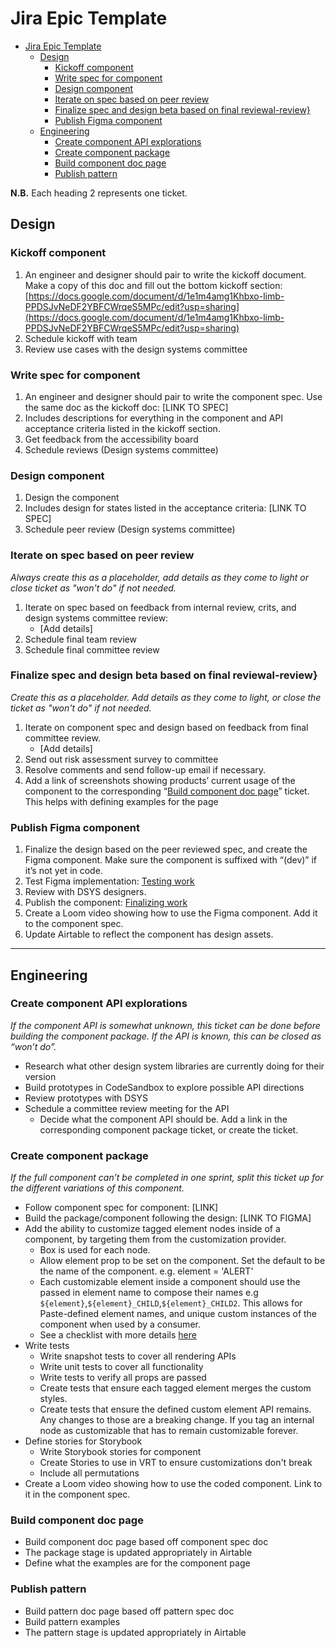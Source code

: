 # Jira Epic Template

- [Jira Epic Template](#jira-epic-template)
  - [Design](#design)
    - [Kickoff component](#kickoff-component)
    - [Write spec for component](#write-spec-for-component)
    - [Design component](#design-component)
    - [Iterate on spec based on peer review](#iterate-on-spec-based-on-peer-review)
    - [Finalize spec and design beta based on final reviewal-review}](#finalize-spec-and-design-beta-based-on-final-reviewal-review)
    - [Publish Figma component](#publish-figma-component)
  - [Engineering](#engineering)
    - [Create component API explorations](#create-component-api-explorations)
    - [Create component package](#create-component-package)
    - [Build component doc page](#build-component-doc-page)
    - [Publish pattern](#publish-pattern)

**N.B.** Each heading 2 represents one ticket.

## Design

### Kickoff component

1. An engineer and designer should pair to write the kickoff document. Make a copy of this doc and fill out the bottom kickoff section: [https://docs.google.com/document/d/1e1m4amg1Khbxo-limb-PPDSJvNeDF2YBFCWrqeS5MPc/edit?usp=sharing](https://docs.google.com/document/d/1e1m4amg1Khbxo-limb-PPDSJvNeDF2YBFCWrqeS5MPc/edit?usp=sharing)
2. Schedule kickoff with team
3. Review use cases with the design systems committee

### Write spec for component

1. An engineer and designer should pair to write the component spec. Use the same doc as the kickoff doc: [LINK TO SPEC]
2. Includes descriptions for everything in the component and API acceptance criteria listed in the kickoff section.
3. Get feedback from the accessibility board
4. Schedule reviews (Design systems committee)

### Design component

1. Design the component
2. Includes design for states listed in the acceptance criteria: [LINK TO SPEC]
3. Schedule peer review (Design systems committee)

### Iterate on spec based on peer review

_Always create this as a placeholder, add details as they come to light or close ticket as "won't do" if not needed._

1. Iterate on spec based on feedback from internal review, crits, and design systems committee review:
   - [Add details]
2. Schedule final team review
3. Schedule final committee review

### Finalize spec and design beta based on final reviewal-review}

_Create this as a placeholder. Add details as they come to light, or close the ticket as "won't do" if not needed._

1. Iterate on component spec and design based on feedback from final committee review.
   - [Add details]
2. Send out risk assessment survey to committee
3. Resolve comments and send follow-up email if necessary.
4. Add a link of screenshots showing products’ current usage of the component to the corresponding “[Build component doc page](#build-component-doc-page)” ticket. This helps with defining examples for the page

### Publish Figma component

1. Finalize the design based on the peer reviewed spec, and create the Figma component. Make sure the component is suffixed with “(dev)” if it’s not yet in code.
2. Test Figma implementation: [Testing work](../design/designer-workflow.md#testing-work)
3. Review with DSYS designers.
4. Publish the component: [Finalizing work](../design/designer-workflow.md#finalizing-work)
5. Create a Loom video showing how to use the Figma component. Add it to the component spec.
6. Update Airtable to reflect the component has design assets.

---

## Engineering

### Create component API explorations

_If the component API is somewhat unknown, this ticket can be done before building the component package. If the API is known, this can be closed as “won’t do”._

- Research what other design system libraries are currently doing for their version
- Build prototypes in CodeSandbox to explore possible API directions
- Review prototypes with DSYS
- Schedule a committee review meeting for the API
  - Decide what the component API should be. Add a link in the corresponding component package ticket, or create the ticket.

### Create component package

_If the full component can’t be completed in one sprint, split this ticket up for the different variations of this component._

- Follow component spec for component: [LINK]
- Build the package/component following the design: [LINK TO FIGMA]
- Add the ability to customize tagged element nodes inside of a component, by targeting them from the customization provider.
  - Box is used for each node.
  - Allow element prop to be set on the component. Set the default to be the name of the component. e.g. element = 'ALERT'
  - Each customizable element inside a component should use the passed in element name to compose their names e.g `${element}`,`${element}_CHILD`,`${element}_CHILD2`. This allows for Paste-defined element names, and unique custom instances of the component when used by a consumer.
  - See a checklist with more details [here](../engineering/core/adding-customization-to-components.md)
- Write tests
  - Write snapshot tests to cover all rendering APIs
  - Write unit tests to cover all functionality
  - Write tests to verify all props are passed
  - Create tests that ensure each tagged element merges the custom styles.
  - Create tests that ensure the defined custom element API remains. Any changes to those are a breaking change. If you tag an internal node as customizable that has to remain customizable forever.
- Define stories for Storybook
  - Write Storybook stories for component
  - Create Stories to use in VRT to ensure customizations don't break
  - Include all permutations
- Create a Loom video showing how to use the coded component. Link to it in the component spec.

### Build component doc page

- Build component doc page based off component spec doc
- The package stage is updated appropriately in Airtable
- Define what the examples are for the component page

### Publish pattern

- Build pattern doc page based off pattern spec doc
- Build pattern examples
- The pattern stage is updated appropriately in Airtable
